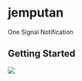 # jemputan

One Signal Notification

## Getting Started

<img src="http://flutter.id/api/onesignal.gif">

